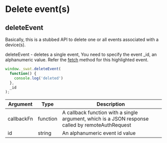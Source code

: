 # Delete event(s)

## deleteEvent

Basically, this is a stubbed API to delete one or all events associated with a device(s).

deleteEvent - deletes a single event, You need to specify the event _id, an alphanumeric value. Refer the [fetch](#fetch) method for this highlighted event.

```javascript
window._swat.deleteEvent(
  function() {
    console.log('deleted')
  },
  _id
);
```

Argument | Type | Description
--------- | ------- | -----------
callbackFn | function | A callback function with a single argument, which is a  JSON response called by remoteAuthRequest
id | string | An alphanumeric event id value
